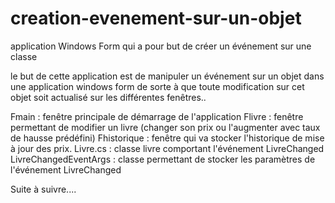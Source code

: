 # creation-evenement-sur-un-objet
application Windows Form qui a pour but de créer un événement sur une classe

le but de cette application est de manipuler un événement sur un objet dans une application windows form de sorte à que toute modification sur cet objet soit actualisé sur les différentes fenêtres..

Fmain : fenêtre principale de démarrage de l'application
Flivre : fenêtre permettant de modifier un livre (changer son prix ou l'augmenter avec taux de hausse prédéfini)
Fhistorique : fenêtre qui va stocker l'historique de mise à jour des prix.
Livre.cs : classe livre comportant l'événement LivreChanged
LivreChangedEventArgs : classe permettant de stocker les paramètres de l'événement LivreChanged


Suite à suivre....
